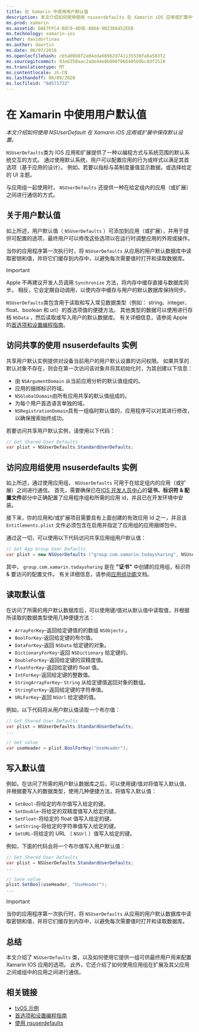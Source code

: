 ```yaml
---
title: 在 Xamarin 中使用用户默认值
description: 本文介绍如何使用使用 nsuserdefaults 在 Xamarin iOS 应用或扩展中保存默认设置。 它从较高层面介绍了使用 nsuserdefaults，并讨论了如何读取和写入值。
ms.prod: xamarin
ms.assetid: DAE7FFC4-B8C9-4D9E-886A-9B2388452EEB
ms.technology: xamarin-ios
author: davidortinau
ms.author: daortin
ms.date: 06/07/2016
ms.openlocfilehash: c65a06b8f2a04eda669b2d741135538fa8a583f2
ms.sourcegitcommit: 93e6358aac2ade44e8b800f066405b8bc8df2510
ms.translationtype: MT
ms.contentlocale: zh-CN
ms.lasthandoff: 06/09/2020
ms.locfileid: "84571722"
---
```

# <a name="working-with-user-defaults-in-xamarinios"></a>在 Xamarin 中使用用户默认值

_本文介绍如何使用 NSUserDefault 在 Xamarin iOS 应用或扩展中保存默认设置。_

`NSUserDefaults`类为 IOS 应用和扩展提供了一种以编程方式与系统范围的默认系统交互的方式。 通过使用默认系统，用户可以配置应用的行为或样式以满足其首选项（基于应用的设计）。 例如，若要以指标与英制度量值显示数据，或选择给定的 UI 主题。

与应用组一起使用时， `NSUserDefaults` 还提供一种在给定组内的应用（或扩展）之间进行通信的方式。

<a name="About-User-Defaults"></a>

## <a name="about-user-defaults"></a>关于用户默认值

如上所述，用户默认值（ `NSUserDefaults` ）可添加到应用（或扩展），并用于提供可配置的选项，最终用户可以修改这些选项以在运行时调整应用的外观或操作。

当你的应用程序第一次执行时，将 `NSUserDefaults` 从应用的用户默认数据库中读取密钥和值，并将它们缓存到内存中，以避免每次需要值时打开和读取数据库。 

> [!IMPORTANT]
> Apple 不再建议开发人员调用 `Synchronize` 方法，将内存中缓存直接与数据库同步。 相反，它会定期自动调用，以使内存中缓存与用户的默认数据库保持同步。

`NSUserDefaults`类包含用于读取和写入常见数据类型（例如： string、integer、float、boolean 和 url）的首选项值的便捷方法。 其他类型的数据可以使用进行存档 `NSData` ，然后读取或写入用户的默认数据库。 有关详细信息，请参阅 Apple 的[首选项和设置编程指南](https://developer.apple.com/library/mac/documentation/Cocoa/Conceptual/UserDefaults/Introduction/Introduction.html#//apple_ref/doc/uid/10000059i)。

<a name="Accessing-the-Shared-NSUserDefaults-Instance"></a>

## <a name="accessing-the-shared-nsuserdefaults-instance"></a>访问共享的使用 nsuserdefaults 实例 

共享用户默认实例提供对设备当前用户的用户默认设置的访问权限。 如果共享的默认对象不存在，则会在第一次访问该对象并将其初始化时，为其创建以下信息：

- 由 `NSArgumentDomain` 从当前应用分析的默认值组成的。
- 应用的捆绑标识符域。
- `NSGlobalDomain`由所有应用共享的默认值组成的。
- 为每个用户首选语言单独的域。
- `NSRegistrationDomain`具有一组临时默认值的，应用程序可以对其进行修改，以确保搜索始终成功。

若要访问共享用户默认实例，请使用以下代码：

```csharp
// Get Shared User Defaults
var plist = NSUserDefaults.StandardUserDefaults;
```

<a name="Accessing-an-App-Group-NSUserDefaults-Instance"></a>

## <a name="accessing-an-app-group-nsuserdefaults-instance"></a>访问应用组使用 nsuserdefaults 实例

如上所述，通过使用应用组， `NSUserDefaults` 可用于在给定组内的应用（或扩展）之间进行通信。 首先，需要确保已在[IOS 开发人员中心](https://developer.apple.com/devcenter/ios/)的**证书、标识符 & 配置文件**部分中正确配置了应用程序组和所需的应用 id，并且已在开发环境中安装。

接下来，你的应用和/或扩展项目需要具有上面创建的有效应用 Id 之一，并且该 `Entitlements.plist` 文件必须包含在启用并指定了应用组的应用捆绑包中。

通过这一切，可以使用以下代码访问共享应用组用户默认值：

```csharp
// Get App Group User Defaults
var plist = new NSUserDefaults ("group.com.xamarin.todaysharing", NSUserDefaultsType.SuiteName);
```

其中， `group.com.xamarin.todaysharing` 是在 **"证书"** 中创建的应用组，标识符 & 要访问的配置文件。 有关详细信息，请参阅[应用组功能](~/ios/deploy-test/provisioning/capabilities/app-groups-capabilities.md)文档。

<a name="Reading-Default-Values"></a>

## <a name="reading-default-values"></a>读取默认值

在访问了所需的用户默认数据库后，可以使用键/值对从默认值中读取值，并根据所读取的数据类型使用几种便捷方法：

- `ArrayForKey`-返回给定键值的的数组 `NSObjects` 。
- `BoolForKey`-返回给定键的布尔值。
- `DataForKey`-返回 `NSData` 给定键的对象。
- `DictionaryForKey`-返回 `NSDictionary` 给定键的。
- `DoubleForKey`-返回给定键的双精度值。
- `FloatForKey`-返回给定键的 float 值。
- `IntForKey`-返回给定键的整数值。
- `StringArrayForKey`- `String` 从给定键值返回对象的数组。
- `StringForKey`-返回给定键的字符串值。
- `URLForKey`-返回 `NSUrl` 给定键的值。

例如，以下代码将从用户默认值读取一个布尔值：

```csharp
// Get Shared User Defaults
var plist = NSUserDefaults.StandardUserDefaults;
...

// Get value
var useHeader = plist.BoolForKey("UseHeader");

```

<a name="Writing-Default-Values"></a>

## <a name="writing-default-values"></a>写入默认值

例如，在访问了所需的用户默认数据库之后，可以使用键/值对将值写入默认值，并根据要写入的数据类型，使用几种便捷方法，将值写入默认值：

- `SetBool`-将给定的布尔值写入给定的键。
- `SetDouble`-将给定的双精度值写入给定的键。
- `SetFloat`-将给定的 float 值写入给定的键。
- `SetString`-将给定的字符串值写入给定的键。
- `SetURL`-将给定的 URL （ `NSUrl` ）值写入给定的键。

例如，下面的代码会将一个布尔值写入用户默认值：

```csharp
// Get Shared User Defaults
var plist = NSUserDefaults.StandardUserDefaults;
...

// Save value
plist.SetBool(useHeader, "UseHeader");
...

```

> [!IMPORTANT]
> 当你的应用程序第一次执行时，将 `NSUserDefaults` 从应用的用户默认数据库中读取密钥和值，并将它们缓存到内存中，以避免每次需要值时打开和读取数据库。

<a name="Summary"></a>

## <a name="summary"></a>总结

本文介绍了 `NSUserDefaults` 类，以及如何使用它提供一组可供最终用户用来配置 Xamarin IOS 应用的选项。 此外，它还介绍了如何使用应用组在扩展及其父应用之间或组中的应用之间进行通信。

## <a name="related-links"></a>相关链接

- [tvOS 示例](https://docs.microsoft.com/samples/browse/?products=xamarin&term=Xamarin.iOS+tvOS)
- [首选项和设置编程指南](https://developer.apple.com/library/mac/documentation/Cocoa/Conceptual/UserDefaults/Introduction/Introduction.html#//apple_ref/doc/uid/10000059i)
- [使用 nsuserdefaults](https://developer.apple.com/library/mac/documentation/Cocoa/Reference/Foundation/Classes/NSUserDefaults_Class/#//apple_ref/doc/constant_group/NSUserDefaults_Domains)
